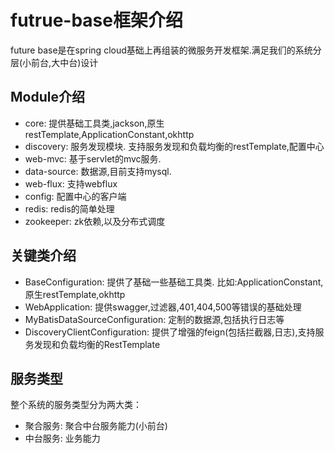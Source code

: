 # futrue-base框架介绍

future base是在spring cloud基础上再组装的微服务开发框架.满足我们的系统分层(小前台,大中台)设计

## Module介绍

- core: 提供基础工具类,jackson,原生restTemplate,ApplicationConstant,okhttp
- discovery: 服务发现模块. 支持服务发现和负载均衡的restTemplate,配置中心
- web-mvc: 基于servlet的mvc服务.
- data-source: 数据源,目前支持mysql.
- web-flux: 支持webflux
- config: 配置中心的客户端
- redis: redis的简单处理
- zookeeper: zk依赖,以及分布式调度

## 关键类介绍

- BaseConfiguration: 提供了基础一些基础工具类. 比如:ApplicationConstant,原生restTemplate,okhttp
- WebApplication: 提供swagger,过滤器,401,404,500等错误的基础处理
- MyBatisDataSourceConfiguration: 定制的数据源,包括执行日志等
- DiscoveryClientConfiguration: 提供了增强的feign(包括拦截器,日志),支持服务发现和负载均衡的RestTemplate

## 服务类型

整个系统的服务类型分为两大类：

- 聚合服务: 聚合中台服务能力(小前台)
- 中台服务: 业务能力

